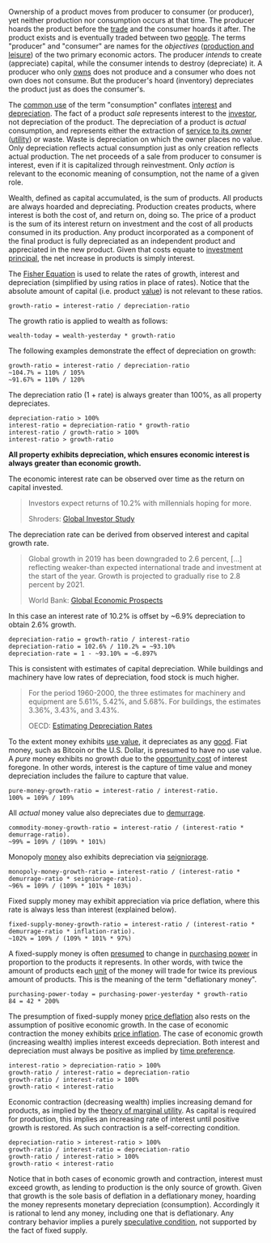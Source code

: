 Ownership of a product moves from producer to consumer (or producer), yet neither production nor consumption occurs at that time. The producer hoards the product before the [trade](Glossary#trade) and the consumer hoards it after. The product exists and is eventually traded between two [people](Glossary#person). The terms "producer" and "consumer" are names for the *objectives* ([production and leisure](https://mises.org/library/man-economy-and-state-power-and-market/html/p/926)) of the two primary economic actors. The producer *intends* to create (appreciate) capital, while the consumer intends to destroy (depreciate) it. A producer who only [owns](Glossary#owner) does not produce and a consumer who does not own does not consume. But the producer's hoard (inventory) depreciates the product just as does the consumer's. 

The [common use](https://en.wikipedia.org/wiki/Consumption_(economics)) of the term "consumption" conflates [interest](https://en.wikipedia.org/wiki/Interest#Economics) and [depreciation](https://en.wikipedia.org/wiki/Depreciation_(economics)). The fact of a product *sale* represents interest to the [investor](Glossary#lend), not depreciation of the product. The depreciation of a product is *actual* consumption, and represents either the extraction of [service to its owner](https://mises.org/library/man-economy-and-state-power-and-market/html/p/974) ([utility](Glossary#utility)) or waste. Waste is depreciation on which the owner places no value. Only depreciation reflects actual consumption just as only creation reflects actual production. The net proceeds of a sale from producer to consumer is interest, even if it is capitalized through reinvestment. Only *action* is relevant to the economic meaning of consumption, not the name of a given role.

Wealth, defined as capital accumulated, is the sum of products. All products are always hoarded and depreciating. Production creates products, where interest is both the cost of, and return on, doing so. The price of a product is the sum of its interest return on investment and the cost of all products consumed in its production. Any product incorporated as a component of the final product is fully depreciated as an independent product and appreciated in the new product. Given that costs equate to [investment principal](https://en.wikipedia.org/wiki/Bond_(finance)#Principal), the net increase in products is simply interest.

The [Fisher Equation](https://en.wikipedia.org/wiki/Fisher_equation) is used to relate the rates of growth, interest and depreciation (simplified by using ratios in place of rates). Notice that the absolute amount of capital (i.e. product [value](Glossary#value)) is not relevant to these ratios.
```
growth-ratio = interest-ratio / depreciation-ratio
```
The growth ratio is applied to wealth as follows:
```
wealth-today = wealth-yesterday * growth-ratio
```
The following examples demonstrate the effect of depreciation on growth:
```
growth-ratio = interest-ratio / depreciation-ratio
~104.7% = 110% / 105%
~91.67% = 110% / 120%
```
The depreciation ratio (1 + rate) is always greater than 100%, as all property depreciates.
```
depreciation-ratio > 100%
interest-ratio = depreciation-ratio * growth-ratio
interest-ratio / growth-ratio > 100%
interest-ratio > growth-ratio
```
**All property exhibits depreciation, which ensures economic interest is always greater than economic growth.**

The economic interest rate can be observed over time as the return on capital invested.

> Investors expect returns of 10.2% with millennials hoping for more.
>
> Shroders: [Global Investor Study](https://www.schroders.com/en/insights/global-investor-study/investors-expect-returns-of-10.2-with-millennials-hoping-for-more)

The depreciation rate can be derived from observed interest and capital growth rate.

> Global growth in 2019 has been downgraded to 2.6 percent, [...] reflecting weaker-than expected international trade and investment at the start of the year. Growth is projected to gradually rise to 2.8 percent by 2021.
>
> World Bank: [Global Economic Prospects](https://www.worldbank.org/en/publication/global-economic-prospects)

In this case an interest rate of 10.2% is offset by ~6.9% depreciation to obtain 2.6% growth.
```
depreciation-ratio = growth-ratio / interest-ratio
depreciation-ratio = 102.6% / 110.2% = ~93.10%
depreciation-rate = 1 - ~93.10% = ~6.897%
```
This is consistent with estimates of capital depreciation. While buildings and machinery have low rates of depreciation, food stock is much higher.

> For the period 1960-2000, the three estimates for machinery and equipment are 5.61%, 5.42%, and 5.68%. For buildings, the estimates 3.36%, 3.43%, and 3.43%.
> 
> OECD: [Estimating Depreciation Rates](https://www.oecd.org/sdd/productivity-stats/35409605.pdf)

To the extent money exhibits [use value](https://en.wikipedia.org/wiki/Use_value), it depreciates as any [good](https://en.wikipedia.org/wiki/Goods). Fiat money, such as Bitcoin or the U.S. Dollar, is presumed to have no use value. A *pure* money exhibits no growth due to the [opportunity cost](https://en.wikipedia.org/wiki/Opportunity_cost) of interest foregone. In other words, interest is the capture of time value and money depreciation includes the failure to capture that value.
```
pure-money-growth-ratio = interest-ratio / interest-ratio.
100% = 109% / 109%
```
All *actual* money value also depreciates due to [demurrage](https://en.wikipedia.org/wiki/Demurrage_(currency)).
```
commodity-money-growth-ratio = interest-ratio / (interest-ratio * demurrage-ratio).
~99% = 109% / (109% * 101%)
```
Monopoly [money](Money-Taxonomy) also exhibits depreciation via [seigniorage](https://en.wikipedia.org/wiki/Seigniorage).
```
monopoly-money-growth-ratio = interest-ratio / (interest-ratio * demurrage-ratio * seigniorage-ratio).
~96% = 109% / (109% * 101% * 103%)
```
Fixed supply money may exhibit appreciation via price deflation, where this rate is always less than interest (explained below).
```
fixed-supply-money-growth-ratio = interest-ratio / (interest-ratio * demurrage-ratio * inflation-ratio).
~102% = 109% / (109% * 101% * 97%)
```
A fixed-supply money is often [presumed](https://mises.org/library/man-economy-and-state-power-and-market/html/p/1107) to change in [purchasing power](https://en.wikipedia.org/wiki/Purchasing_power) in proportion to the products it represents. In other words, with twice the amount of products each [unit](Glossary#unit) of the money will trade for twice its previous amount of products. This is the meaning of the term "deflationary money".
```
purchasing-power-today = purchasing-power-yesterday * growth-ratio
84 = 42 * 200%
```
The presumption of fixed-supply money [price deflation](https://en.wikipedia.org/wiki/Deflation) also rests on the assumption of positive economic growth. In the case of economic contraction the money exhibits [price inflation](https://en.wikipedia.org/wiki/Inflation). The case of economic growth (increasing wealth) implies interest exceeds depreciation. Both interest and depreciation must always be positive as implied by [time preference](Time-Preference-Fallacy).
```
interest-ratio > depreciation-ratio > 100%
growth-ratio / interest-ratio = depreciation-ratio
growth-ratio / interest-ratio > 100%
growth-ratio < interest-ratio
```
Economic contraction (decreasing wealth) implies increasing demand for products, as implied by the [theory of marginal utility](https://en.wikipedia.org/wiki/Marginal_utility). As capital is required for production, this implies an increasing rate of interest until positive growth is restored. As such contraction is a self-correcting condition.
```
depreciation-ratio > interest-ratio > 100%
growth-ratio / interest-ratio = depreciation-ratio
growth-ratio / interest-ratio > 100%
growth-ratio < interest-ratio
```
Notice that in both cases of economic growth and contraction, interest must exceed growth, as lending to production is the only source of growth. Given that growth is the sole basis of deflation in a deflationary money, hoarding the money represents monetary depreciation (consumption). Accordingly it is rational to lend any money, including one that is deflationary. Any contrary behavior implies a purely [speculative condition](Speculative-Consumption), not supported by the fact of fixed supply.